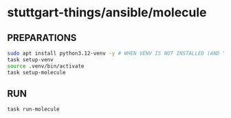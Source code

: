 # stuttgart-things/ansible/molecule

## PREPARATIONS

```bash
sudo apt install python3.12-venv -y # WHEN VENV IS NOT INSTALLED (AND YOU'RE USING UBUNTU)
task setup-venv
source .venv/bin/activate
task setup-molecule
```

## RUN

```bash
task run-molecule
```